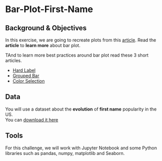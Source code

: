 # Bar-Plot-First-Name

## Background & Objectives

In this exercise, we are going to recreate plots from this [article](https://www.data-to-viz.com/graph/barplot.html).
Read the **article** to **learn more** about bar plot.

TAnd to learn more best practices around bar plot read these 3 short articles.

- [Hard Label](https://www.data-to-viz.com/caveat/hard_label.html)
- [Grouped Bar](https://www.data-to-viz.com/caveat/grouped_bar.html)
- [Color Selection](https://www.data-to-viz.com/caveat/color_com_nothing.html)

## Data

You will use a dataset about the **evolution** of **first name** popularity in the US.  
You can [download it here](https://raw.githubusercontent.com/holtzy/data_to_viz/master/Example_dataset/5_OneCatSevNumOrdered.csv)

## Tools

For this challenge, we will work with Jupyter Notebook and some Python libraries such as pandas, numpy, matplotlib and Seaborn.

